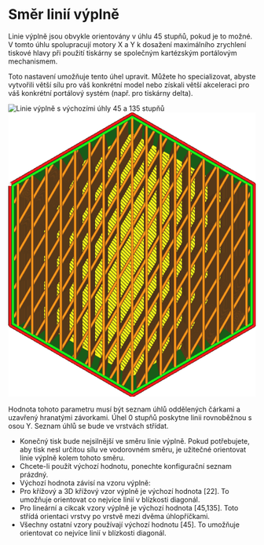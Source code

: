 Směr linií výplně
====
Linie výplně jsou obvykle orientovány v úhlu 45 stupňů, pokud je to možné. V tomto úhlu spolupracují motory X a Y k dosažení maximálního zrychlení tiskové hlavy při použití tiskárny se společným kartézským portálovým mechanismem.

Toto nastavení umožňuje tento úhel upravit. Můžete ho specializovat, abyste vytvořili větší sílu pro váš konkrétní model nebo získali větší akceleraci pro váš konkrétní portálový systém (např. pro tiskárny delta).

![Linie výplně s výchozími úhly 45 a 135 stupňů](../../../articles/images/infill_angles_45_135.png)
![Linie výplně s vlastními úhly 0 a 30 stupňů](../../../articles/images/infill_angles_0_30.png)

Hodnota tohoto parametru musí být seznam úhlů oddělených čárkami a uzavřený hranatými závorkami. Úhel 0 stupňů poskytne linii rovnoběžnou s osou Y. Seznam úhlů se bude ve vrstvách střídat.
* Konečný tisk bude nejsilnější ve směru linie výplně. Pokud potřebujete, aby tisk nesl určitou sílu ve vodorovném směru, je užitečné orientovat linie výplně kolem tohoto směru.
* Chcete-li použít výchozí hodnotu, ponechte konfigurační seznam prázdný.
* Výchozí hodnota závisí na vzoru výplně:
 * Pro křížový a 3D křížový vzor výplně je výchozí hodnota [22]. To umožňuje orientovat co nejvíce linií v blízkosti diagonál.
 * Pro lineární a cikcak vzory výplně je výchozí hodnota [45,135]. Toto střídá orientaci vrstvy po vrstvě mezi dvěma úhlopříčkami.
 * Všechny ostatní vzory používají výchozí hodnotu [45]. To umožňuje orientovat co nejvíce linií v blízkosti diagonál.
